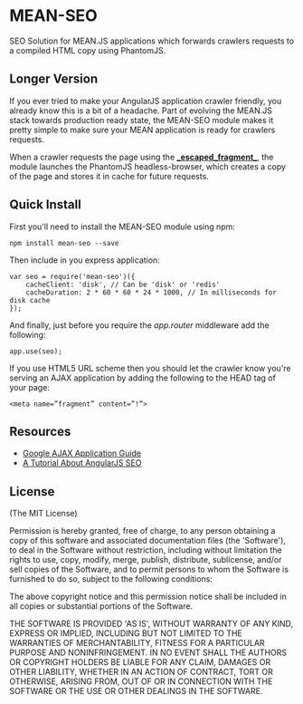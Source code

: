 # MEAN-SEO
SEO Solution for MEAN.JS applications which forwards crawlers requests to a compiled HTML copy using PhantomJS.

## Longer Version
If you ever tried to make your AngularJS application crawler friendly, you already know this is a bit of a headache. Part of evolving the MEAN.JS stack towards production ready state, the MEAN-SEO module makes it pretty simple to make sure your MEAN application is ready for crawlers requests.

When a crawler requests the page using the [**\_escaped\_fragment\_**](https://developers.google.com/webmasters/ajax-crawling/docs/specification), the module launches the PhantomJS headless-browser, which creates a copy of the page and stores it in cache for future requests. 

## Quick Install
First you'll need to install the MEAN-SEO module using npm:

	npm install mean-seo --save

Then include in you express application: 

	var seo = require('mean-seo')({
		cacheClient: 'disk', // Can be 'disk' or 'redis'
		cacheDuration: 2 * 60 * 60 * 24 * 1000, // In milliseconds for disk cache
	});

And finally, just before you require the *app.router* middleware add the following:
	
	app.use(seo);

If you use HTML5 URL scheme then you should let the crawler know you're serving an AJAX application by adding the following to the HEAD tag of your page:

	<meta name=”fragment” content=”!”>

## Resources
  - [Google AJAX Application Guide](https://developers.google.com/webmasters/ajax-crawling/docs/specification)
  - [A Tutorial About AngularJS SEO](http://www.yearofmoo.com/2012/11/angularjs-and-seo.html)


## License
(The MIT License)

Permission is hereby granted, free of charge, to any person obtaining
a copy of this software and associated documentation files (the
'Software'), to deal in the Software without restriction, including
without limitation the rights to use, copy, modify, merge, publish,
distribute, sublicense, and/or sell copies of the Software, and to
permit persons to whom the Software is furnished to do so, subject to
the following conditions:

The above copyright notice and this permission notice shall be
included in all copies or substantial portions of the Software.

THE SOFTWARE IS PROVIDED 'AS IS', WITHOUT WARRANTY OF ANY KIND,
EXPRESS OR IMPLIED, INCLUDING BUT NOT LIMITED TO THE WARRANTIES OF
MERCHANTABILITY, FITNESS FOR A PARTICULAR PURPOSE AND NONINFRINGEMENT.
IN NO EVENT SHALL THE AUTHORS OR COPYRIGHT HOLDERS BE LIABLE FOR ANY
CLAIM, DAMAGES OR OTHER LIABILITY, WHETHER IN AN ACTION OF CONTRACT,
TORT OR OTHERWISE, ARISING FROM, OUT OF OR IN CONNECTION WITH THE
SOFTWARE OR THE USE OR OTHER DEALINGS IN THE SOFTWARE.
